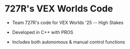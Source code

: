 # 727R's VEX Worlds Code

- Team 727R's code for VEX Worlds '25 -- High Stakes

- Developed in C++ with PROS

- Includes both autonomous & manual control functions 
